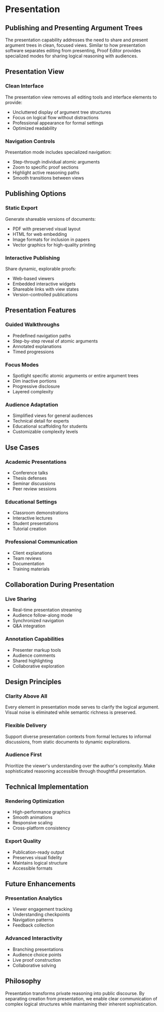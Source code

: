 # Presentation

## Publishing and Presenting Argument Trees

The presentation capability addresses the need to share and present argument trees in clean, focused views. Similar to how presentation software separates editing from presenting, Proof Editor provides specialized modes for sharing logical reasoning with audiences.

## Presentation View

### Clean Interface
The presentation view removes all editing tools and interface elements to provide:
- Uncluttered display of argument tree structures
- Focus on logical flow without distractions
- Professional appearance for formal settings
- Optimized readability

### Navigation Controls
Presentation mode includes specialized navigation:
- Step-through individual atomic arguments
- Zoom to specific proof sections
- Highlight active reasoning paths
- Smooth transitions between views

## Publishing Options

### Static Export
Generate shareable versions of documents:
- PDF with preserved visual layout
- HTML for web embedding
- Image formats for inclusion in papers
- Vector graphics for high-quality printing

### Interactive Publishing
Share dynamic, explorable proofs:
- Web-based viewers
- Embedded interactive widgets
- Shareable links with view states
- Version-controlled publications

## Presentation Features

### Guided Walkthroughs
- Predefined navigation paths
- Step-by-step reveal of atomic arguments
- Annotated explanations
- Timed progressions

### Focus Modes
- Spotlight specific atomic arguments or entire argument trees
- Dim inactive portions
- Progressive disclosure
- Layered complexity

### Audience Adaptation
- Simplified views for general audiences
- Technical detail for experts
- Educational scaffolding for students
- Customizable complexity levels

## Use Cases

### Academic Presentations
- Conference talks
- Thesis defenses
- Seminar discussions
- Peer review sessions

### Educational Settings
- Classroom demonstrations
- Interactive lectures
- Student presentations
- Tutorial creation

### Professional Communication
- Client explanations
- Team reviews
- Documentation
- Training materials

## Collaboration During Presentation

### Live Sharing
- Real-time presentation streaming
- Audience follow-along mode
- Synchronized navigation
- Q&A integration

### Annotation Capabilities
- Presenter markup tools
- Audience comments
- Shared highlighting
- Collaborative exploration

## Design Principles

### Clarity Above All
Every element in presentation mode serves to clarify the logical argument. Visual noise is eliminated while semantic richness is preserved.

### Flexible Delivery
Support diverse presentation contexts from formal lectures to informal discussions, from static documents to dynamic explorations.

### Audience First
Prioritize the viewer's understanding over the author's complexity. Make sophisticated reasoning accessible through thoughtful presentation.

## Technical Implementation

### Rendering Optimization
- High-performance graphics
- Smooth animations
- Responsive scaling
- Cross-platform consistency

### Export Quality
- Publication-ready output
- Preserves visual fidelity
- Maintains logical structure
- Accessible formats

## Future Enhancements

### Presentation Analytics
- Viewer engagement tracking
- Understanding checkpoints
- Navigation patterns
- Feedback collection

### Advanced Interactivity
- Branching presentations
- Audience choice points
- Live proof construction
- Collaborative solving

## Philosophy

Presentation transforms private reasoning into public discourse. By separating creation from presentation, we enable clear communication of complex logical structures while maintaining their inherent sophistication.